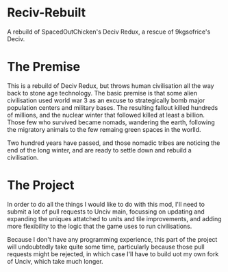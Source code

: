 # Reciv-Rebuilt
A rebuild of SpacedOutChicken's Deciv Redux, a rescue of 9kgsofrice's Deciv.

# The Premise
This is a rebuild of Deciv Redux, but throws human civilisation all the way back to stone age technology. The basic premise is that some alien civilisation used world war 3 as an excuse to strategically bomb major population centers and military bases. The resulting fallout killed hundreds of millions, and the nuclear winter that followed killed at least a billion. Those few who survived became nomads, wandering the earth, following the migratory animals to the few remaing green spaces in the worlld.

Two hundred years have passed, and those nomadic tribes are noticing the end of the long winter, and are ready to settle down and rebuild a civilisation.

# The Project
In order to do all the things I would like to do with this mod, I'll need to submit a lot of pull requests to Unciv main, focussing on updating and expanding the uniques attatched to units and tile improvements, and adding more flexibility to the logic that the game uses to run civilisations.

Because I don't have any programming experience, this part of the project will undoubtedly take quite some time, particularly because those pull requests might be rejected, in which case I'll have to build uot my own fork of Unciv, which take much longer. 
